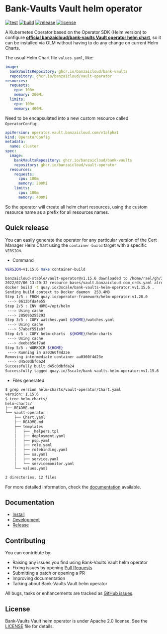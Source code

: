 # Bank-Vaults Vault helm operator

[![test](https://github.com/3scale-ops/bank-vaults-helm-operator/actions/workflows/test.yaml/badge.svg)](https://github.com/3scale-ops/bank-vaults-helm-operator/actions/workflows/test.yaml)
[![build](https://github.com/3scale-ops/bank-vaults-helm-operator/actions/workflows/release.yaml/badge.svg)](https://github.com/3scale-ops/bank-vaults-helm-operator/actions/workflows/release.yaml)
[![release](https://badgen.net/github/release/3scale-ops/bank-vaults-helm-operator)](https://github.com/3scale-ops/bank-vaults-helm-operator/releases)
[![license](https://badgen.net/github/license/3scale-ops/bank-vaults-helm-operator)](https://github.com/3scale-ops/bank-vaults-helm-operator/blob/main/LICENSE)

A Kubernetes Operator based on the Operator SDK (Helm version) to configure **[official banzaicloud/bank-vaults Vault operator helm chart](https://artifacthub.io/packages/helm/banzaicloud-stable/vault-operator)**, so it can be installed via OLM without having to do any change on current Helm Charts.

The usual Helm Chart file `values.yaml`, like:

```yaml
image:
  bankVaultsRepository: ghcr.io/banzaicloud/bank-vaults
  repository: ghcr.io/banzaicloud/vault-operator
resources:
  requests:
    cpu: 100m
    memory: 200Mi
  limits:
    cpu: 100m
    memory: 400Mi
```

Need to be encapsulated into a new custom resource called `OperatorConfig`:

```yaml
apiVersion: operator.vault.banzaicloud.com/v1alpha1
kind: OperatorConfig
metadata:
  name: cluster
spec:
  image:
    bankVaultsRepository: ghcr.io/banzaicloud/bank-vaults
    repository: ghcr.io/banzaicloud/vault-operator
  resources:
    requests:
      cpu: 100m
      memory: 200Mi
    limits:
      cpu: 100m
      memory: 400Mi
```

So the operator will create all helm chart resources, using the custom resource name as a prefix for all resources names.

## Quick release

You can easily generate the operator for any particular version of the Cert
Manager Helm Chart using the `container-build` target with a specific `VERSION`.

- Command

```bash
VERSION=v1.15.6 make container-build
```
```bash
banzaicloud-stable/vault-operator@v1.15.6 downloaded to /home/rael/gh/3scale-ops/bank-vaults-helm-operator/helm-charts
2022/07/06 13:20:32 resource bases/vault.banzaicloud.com_crds.yaml already in kustomization file
docker build -t quay.io/3scale/bank-vaults-helm-operator:vv1.15.6 .
Sending build context to Docker daemon  253.4MB
Step 1/5 : FROM quay.io/operator-framework/helm-operator:v1.20.0
 ---> 0612bfda4e55
Step 2/5 : ENV HOME=/opt/helm
 ---> Using cache
 ---> 28509b255293
Step 3/5 : COPY watches.yaml ${HOME}/watches.yaml
 ---> Using cache
 ---> 57abef551e9f
Step 4/5 : COPY helm-charts  ${HOME}/helm-charts
 ---> Using cache
 ---> deebeb5ef7ad
Step 5/5 : WORKDIR ${HOME}
 ---> Running in aa0360f4d23e
Removing intermediate container aa0360f4d23e
 ---> d45c0dbfda24
Successfully built d45c0dbfda24
Successfully tagged quay.io/3scale/bank-vaults-helm-operator:vv1.15.6
```

- Files generated

```bash
$ grep version helm-charts/vault-operator/Chart.yaml
version: 1.15.6
$ tree helm-charts/
helm-charts/
├── README.md
└── vault-operator
    ├── Chart.yaml
    ├── README.md
    ├── templates
    │   ├── _helpers.tpl
    │   ├── deployment.yaml
    │   ├── psp.yaml
    │   ├── role.yaml
    │   ├── rolebinding.yaml
    │   ├── sa.yaml
    │   ├── service.yaml
    │   └── servicemonitor.yaml
    └── values.yaml

2 directories, 12 files
```

For more detailed information, check the [documentation](docs/) available.

## Documentation

* [Install](docs/install.md)
* [Development](docs/development.md)
* [Release](docs/release.md)

## Contributing

You can contribute by:

* Raising any issues you find using Bank-Vaults Vault helm operator
* Fixing issues by opening [Pull Requests](https://github.com/3scale-ops/bank-vaults-helm-operator/pulls)
* Submitting a patch or opening a PR
* Improving documentation
* Talking about Bank-Vaults Vault helm operator

All bugs, tasks or enhancements are tracked as [GitHub issues](https://github.com/3scale-ops/bank-vaults-helm-operator/issues).

## License

Bank-Vaults Vault helm operator is under Apache 2.0 license. See the [LICENSE](LICENSE) file for details.